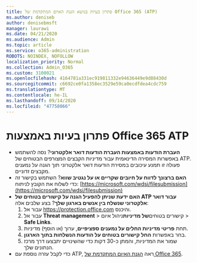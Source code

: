 ```yaml
---
title: פתרון בעיות בנושא הגנת האיום המתקדמת של Office 365 (ATP)
ms.author: deniseb
author: denisebmsft
manager: laurawi
ms.date: 04/21/2020
ms.audience: Admin
ms.topic: article
ms.service: o365-administration
ROBOTS: NOINDEX, NOFOLLOW
localization_priority: Normal
ms.collection: Admin_O365
ms.custom: 3100021
ms.openlocfilehash: 4164781a331ec919811332e94636449e9d88430d
ms.sourcegitcommit: c6692ce0fa1358ec3529e59ca0ecdfdea4cdc759
ms.translationtype: MT
ms.contentlocale: he-IL
ms.lasthandoff: 09/14/2020
ms.locfileid: "47758066"
---
```

# <a name="troubleshoot-issues-with-office-365-atp"></a>פתרון בעיות באמצעות Office 365 ATP

- **העברת הודעות באמצעות העברת הודעות דואר אלקטרוני**? נסה להשתמש באפשרות המסירה הדינאמית עבור מדיניות הקבצים המצורפים הבטוחים של ATP. פעולה זו תמנע עיכובים במסירת הודעות דואר אלקטרוני תוך הגנה על נמענים מקבצים זדוניים.
- **האם ברצונך לדווח על חיובים שקריים או על נגטיב שווא**? השתמש בקישור זה כדי לשלוח את הקובץ לניתוח: [https://microsoft.com/wdsi/filesubmission](https://microsoft.com/wdsi/filesubmission)
- **האם ידעת שניתן להפעיל הגנה על קישורים בטוחים של ATP עבור דואר אלקטרוני שנשלח בין אנשים בארגון שלך**? בצע שלבים אלה:
    1. עבור אל https://protection.office.com והיכנס.
    2. עבור אל **Threat management**  >  קישורים בטוחים**של מדיניות**ניהול איום  >  **Safe Links**.
    3. תחת **פריטי מדיניות החלים על נמענים ספציפיים**, ערוך (או הוסף) מדיניות.
    4. בחר באפשרות **החל קישורים בטוחים על הודעות הנשלחות בתוך הארגון**.
    5. שמור את המדיניות, והמתן כ-30 דקות כדי שהשינויים יתבצעו דרך מרכז הנתונים שלך.
- כדי לקבל עזרה נוספת עם ATP, ראה [הגנת האיום המתקדמת של Office 365](https://docs.microsoft.com/microsoft-365/security/office-365-security/office-365-atp).